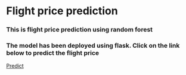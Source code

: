 # Flight price prediction
### This is flight price prediction using random forest 
### The model has been deployed using flask. Click on the link below to predict the flight price
[Predict]([https://github.com](https://flask-ml-project-1-dv6k.onrender.com/predict))


